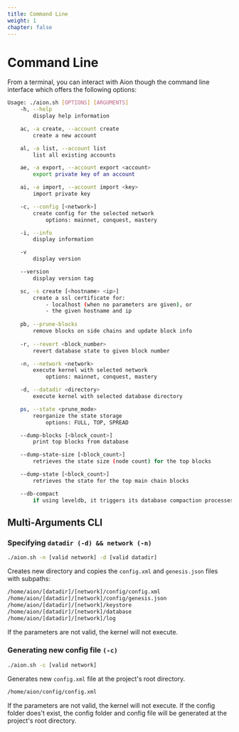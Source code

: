 ```yaml
---
title: Command Line
weight: 1
chapter: false
---
```


# Command Line

From a terminal, you can interact with Aion though the command line interface which offers the following options:

```bash
Usage: ./aion.sh [OPTIONS] [ARGUMENTS]
    -h, --help
        display help information

    ac, -a create, --account create
        create a new account

    al, -a list, --account list
        list all existing accounts

    ae, -a export, --account export <account>
        export private key of an account

    ai, -a import, --account import <key>
        import private key

    -c, --config [<network>]
        create config for the selected network
            options: mainnet, conquest, mastery

    -i, --info
        display information

    -v
        display version

    --version
        display version tag

    sc, -s create [<hostname> <ip>]
        create a ssl certificate for:
            - localhost (when no parameters are given), or
            - the given hostname and ip
  
    pb, --prune-blocks
        remove blocks on side chains and update block info
  
    -r, --revert <block_number>
        revert database state to given block number

    -n, --network <network>
        execute kernel with selected network
            options: mainnet, conquest, mastery

    -d, --datadir <directory>
        execute kernel with selected database directory

    ps, --state <prune_mode>
        reorganize the state storage
            options: FULL, TOP, SPREAD

    --dump-blocks [<block_count>]
        print top blocks from database

    --dump-state-size [<block_count>]
        retrieves the state size (node count) for the top blocks

    --dump-state [<block_count>]
        retrieves the state for the top main chain blocks

    --db-compact
        if using leveldb, it triggers its database compaction processes
```

## Multi-Arguments CLI

### Specifying `datadir (-d) && network (-n)`

```bash
./aion.sh -n [valid network] -d [valid datadir]
```

Creates new directory and copies the `config.xml` and `genesis.json` files with subpaths:

```bash
/home/aion/[datadir]/[network]/config/config.xml
/home/aion/[datadir]/[network]/config/genesis.json
/home/aion/[datadir]/[network]/keystore
/home/aion/[datadir]/[network]/database
/home/aion/[datadir]/[network]/log
```

If the parameters are not valid, the kernel will not execute.

### Generating new config file `(-c)`

```bash
./aion.sh -c [valid network]
```

Generates new `config.xml` file at the project's root directory.

```bash
/home/aion/config/config.xml
```

If the parameters are not valid, the kernel will not execute. If the config folder does't exist, the config folder and config file will be generated at the project's root directory.